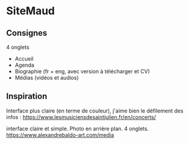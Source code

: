 # SiteMaud
## Consignes
4 onglets
- Accueil
- Agenda
- Biographie (fr + eng, avec version à télécharger et CV)
- Médias (vidéos et audios)

## Inspiration
Interface plus claire (en terme de couleur), j'aime bien le défilement des infos :
https://www.lesmusiciensdesaintjulien.fr/en/concerts/

interface claire et simple. Photo en arrière plan.
4 onglets.
https://www.alexandrebaldo-art.com/media